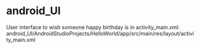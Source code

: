 # android_UI
User interface to wish someone happy birthday is in activity_main.xml:
android_UI/AndroidStudioProjects/HelloWorld/app/src/main/res/layout/activity_main.xml
